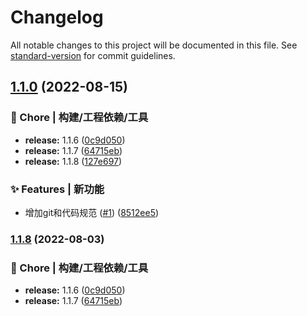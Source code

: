 # Changelog

All notable changes to this project will be documented in this file. See [standard-version](https://github.com/conventional-changelog/standard-version) for commit guidelines.

## [1.1.0](https://github.com/JefferyXZF/douluo-ui/compare/v1.1.5...v1.1.0) (2022-08-15)


### 🚀 Chore | 构建/工程依赖/工具

* **release:** 1.1.6 ([0c9d050](https://github.com/JefferyXZF/douluo-ui/commit/0c9d050307a3035f8caee343f7a7a5d4f2485145))
* **release:** 1.1.7 ([64715eb](https://github.com/JefferyXZF/douluo-ui/commit/64715ebde99b6409c501405beaf648a683893b73))
* **release:** 1.1.8 ([127e697](https://github.com/JefferyXZF/douluo-ui/commit/127e6972b7cc28511cf786135c7b23a5b250d804))


### ✨ Features | 新功能

* 增加git和代码规范 ([#1](https://github.com/JefferyXZF/douluo-ui/issues/1)) ([8512ee5](https://github.com/JefferyXZF/douluo-ui/commit/8512ee55da3524be791051d0630993cfa9a71565))

### [1.1.8](https://github.com/JefferyXZF/douluo-ui/compare/v1.1.5...v1.1.8) (2022-08-03)

### 🚀 Chore | 构建/工程依赖/工具

- **release:** 1.1.6 ([0c9d050](https://github.com/JefferyXZF/douluo-ui/commit/0c9d050307a3035f8caee343f7a7a5d4f2485145))
- **release:** 1.1.7 ([64715eb](https://github.com/JefferyXZF/douluo-ui/commit/64715ebde99b6409c501405beaf648a683893b73))
